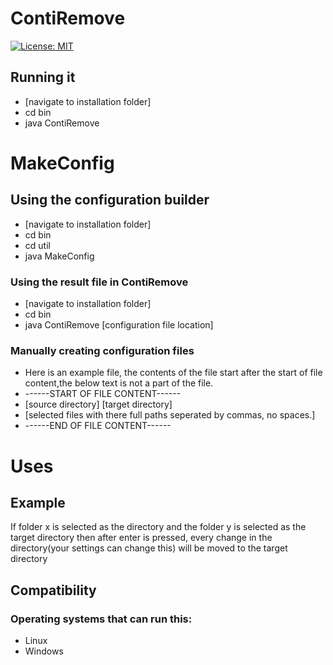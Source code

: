 # ContiRemove
[![License: MIT](https://img.shields.io/badge/License-MIT-yellow.svg)](https://opensource.org/licenses/MIT)
## Running it
* [navigate to installation folder]
* cd bin
* java ContiRemove
# MakeConfig
## Using the configuration builder
* [navigate to installation folder]
* cd bin
* cd util
* java MakeConfig
### Using the result file in ContiRemove
* [navigate to installation folder]
* cd bin
* java ContiRemove [configuration file location]
### Manually creating configuration files
* Here is an example file, the contents of the file start after the start of file content,the below text is not a part of the file.
* ------START OF FILE CONTENT------
* [source directory] [target directory]
* [selected files with there full paths seperated by commas, no spaces.]
* ------END OF FILE CONTENT------
# Uses
## Example
 If folder x is selected as the directory and the folder y is selected as the target directory then after enter is pressed, every change in the directory(your settings can change this) will be moved to the target directory
## Compatibility
### Operating systems that can run this:
* Linux
* Windows
